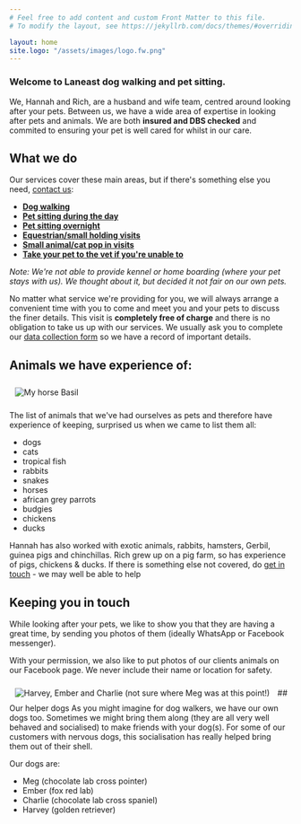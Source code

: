 ```yaml
---
# Feel free to add content and custom Front Matter to this file.
# To modify the layout, see https://jekyllrb.com/docs/themes/#overriding-theme-defaults

layout: home
site.logo: "/assets/images/logo.fw.png"
---
```

<h3>Welcome to Laneast dog walking and pet sitting.</h3>

We, Hannah and Rich, are a husband and wife team, centred around looking after your pets. Between us, we have a wide area of expertise in looking after pets and animals. We are both **insured and DBS checked** and commited to ensuring your pet is well cared for whilst in our care.

## What we do
Our services cover these main areas, but if there's something else you need, [contact us](/contactus/):

- [**Dog walking**](dogwalking.html)
- [**Pet sitting during the day**](petsittingdaytime.html)
- [**Pet sitting overnight**](petsittingovernight.html)
- [**Equestrian/small holding visits**](equestriansmallholdingvisits.html)
- [**Small animal/cat pop in visits**](smallanimalvisits.html)
- [**Take your pet to the vet if you're unable to**](pettovettransport.html)

*Note: We're not able to provide kennel or home boarding (where your pet stays with us). We thought about it, but decided it not fair on our own pets.*

No matter what service we're providing for you, we will always arrange a convenient time with you to come and meet you and your pets to discuss the finer details. This visit is **completely free of charge** and there is no obligation to take us up with our services. We usually ask you to complete our [data collection form](/assets/pdf/collectionformmay2023.pdf) so we have a record of important details.

## Animals we have experience of:
<img src="/assets/images/sittinghorse10pc.jpg" class="align-right" alt="My horse Basil" style="padding:10px">

The list of animals that we've had ourselves as pets and therefore have experience of keeping, surprised us when we came to list them all:
<ul>
    <li>dogs</li>
    <li>cats</li>
    <li>tropical fish</li>
    <li>rabbits</li>
    <li>snakes</li>
    <li>horses</li>
    <li>african grey parrots</li>
    <li>budgies</li>
    <li>chickens</li>
    <li>ducks</li>
</ul>

Hannah has also worked with exotic animals, rabbits, hamsters, Gerbil, guinea pigs and chinchillas.
Rich grew up on a pig farm, so has experience of pigs, chickens & ducks. 
If there is something else not covered, do [get in touch](/contactus/) - we may well be able to help

## Keeping you in touch

While looking after your pets, we like to show you that they are having a great time, by sending you photos of them (ideally WhatsApp or Facebook messenger).

With your permission, we also like to put photos of our clients animals on our Facebook page. We never include their name or location for safety. 

<img src="/assets/images/harvey_ember_charlie25pc.jpg" alt="Harvey, Ember and Charlie (not sure where Meg was at this point!)" class="align-left" style="padding:10px">
## Our helper dogs
As you might imagine for dog walkers, we have our own dogs too. Sometimes we might bring them along (they are all very well behaved and socialised) to make friends with your dog(s). For some of our customers with nervous dogs, this socialisation has really helped bring them out of their shell.

Our dogs are:
- Meg (chocolate lab cross pointer)
- Ember (fox red lab)
- Charlie (chocolate lab cross spaniel)
- Harvey (golden retriever)
